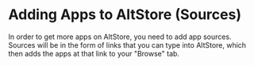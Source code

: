 # Adding Apps to AltStore (Sources)

In order to get more apps on AltStore, you need to add app sources. Sources will be in the form of links that you can type into AltStore, which then adds the apps at that link to your "Browse" tab.&#x20;

